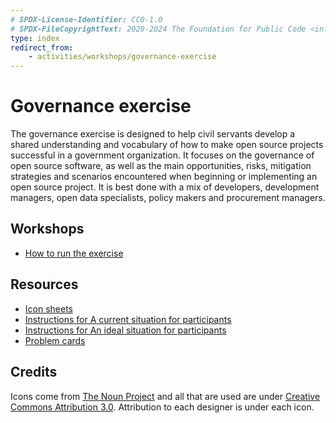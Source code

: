 ```yaml
---
# SPDX-License-Identifier: CC0-1.0
# SPDX-FileCopyrightText: 2020-2024 The Foundation for Public Code <info@publiccode.net>
type: index
redirect_from:
    - activities/workshops/governance-exercise
---
```


# Governance exercise

The governance exercise is designed to help civil servants develop a shared understanding and vocabulary of how to make open source projects successful in a government organization.
It focuses on the governance of open source software, as well as the main opportunities, risks, mitigation strategies and scenarios encountered when beginning or implementing an open source project.
It is best done with a mix of developers, development managers, open data specialists, policy makers and procurement managers.

## Workshops

* [How to run the exercise](run-governance-exercise.md)

## Resources

* [Icon sheets](governance-exercise-icons.pdf)
* [Instructions for A current situation for participants](governance-exercise-instructions-1.odt)
* [Instructions for An ideal situation for participants](governance-exercise-instructions-2.odt)
* [Problem cards](governance-exercise-problem-cards.pdf)

## Credits

Icons come from [The Noun Project](https://thenounproject.com/) and all that are used are under [Creative Commons Attribution 3.0](https://creativecommons.org/licenses/by/3.0/us/legalcode). Attribution to each designer is under each icon.
